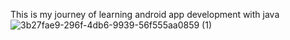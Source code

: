 This is my journey of learning android app development with java
![3b27fae9-296f-4db6-9939-56f555aa0859 (1)](https://github.com/user-attachments/assets/d27979e0-eb38-43f9-b851-dbafd167b202)







